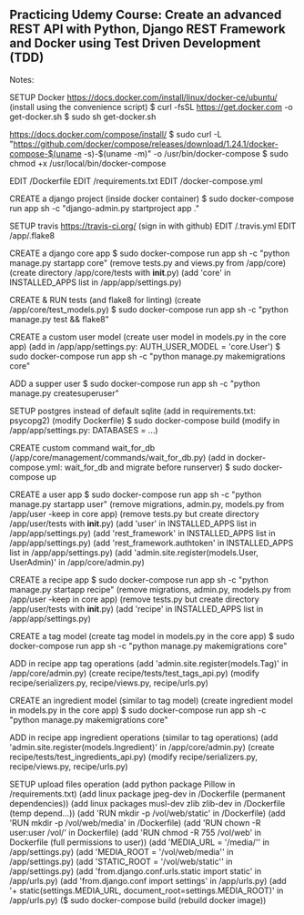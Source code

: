 Practicing Udemy Course: Create an advanced REST API with Python,
Django REST Framework and Docker using Test Driven Development (TDD)
-----------------------------------------------------------------------
Notes:

SETUP Docker
  https://docs.docker.com/install/linux/docker-ce/ubuntu/
  (install using the convenience script)
  $ curl -fsSL https://get.docker.com -o get-docker.sh
  $ sudo sh get-docker.sh

  https://docs.docker.com/compose/install/
  $ sudo curl -L "https://github.com/docker/compose/releases/download/1.24.1/docker-compose-$(uname -s)-$(uname -m)" -o /usr/bin/docker-compose
  $ sudo chmod +x /usr/local/bin/docker-compose

EDIT /Dockerfile
EDIT /requirements.txt
EDIT /docker-compose.yml

CREATE a django project (inside docker container)
  $ sudo docker-compose run app sh -c "django-admin.py startproject app ."

SETUP travis
  https://travis-ci.org/ (sign in with github)
  EDIT /.travis.yml
  EDIT /app/.flake8

CREATE a django core app
  $ sudo docker-compose run app sh -c "python manage.py startapp core"
  (remove tests.py and views.py from /app/core)
  (create directory /app/core/tests with __init__.py)
  (add 'core' in INSTALLED_APPS list in /app/app/settings.py)

CREATE & RUN tests (and flake8 for linting)
    (create /app/core/test_models.py)
    $ sudo docker-compose run app sh -c "python manage.py test && flake8"

CREATE a custom user model
  (create user model in models.py in the core app)
  (add in /app/app/settings.py: AUTH_USER_MODEL = 'core.User')
  $ sudo docker-compose run app sh -c "python manage.py makemigrations core"

ADD a supper user
  $ sudo docker-compose run app sh -c "python manage.py createsuperuser"

SETUP postgres instead of default sqlite
  (add in requirements.txt: psycopg2)
  (modify Dockerfile)
  $ sudo docker-compose build
  (modify in /app/app/settings.py: DATABASES = ...)

CREATE custom command wait_for_db
  (/app/core/management/commands/wait_for_db.py)
  (add in docker-compose.yml: wait_for_db and migrate before runserver)
  $ sudo docker-compose up

CREATE a user app
  $ sudo docker-compose run app sh -c "python manage.py startapp user"
  (remove migrations, admin.py, models.py from /app/user -keep in core app)
  (remove tests.py but create directory /app/user/tests with __init__.py)
  (add 'user' in INSTALLED_APPS list in /app/app/settings.py)
  (add 'rest_framework' in INSTALLED_APPS list in /app/app/settings.py)
  (add 'rest_framework.authtoken' in INSTALLED_APPS list in /app/app/settings.py)
  (add 'admin.site.register(models.User, UserAdmin)' in /app/core/admin.py)

CREATE a recipe app
  $ sudo docker-compose run app sh -c "python manage.py startapp recipe"
  (remove migrations, admin.py, models.py from /app/user -keep in core app)
  (remove tests.py but create directory /app/user/tests with __init__.py)
  (add 'recipe' in INSTALLED_APPS list in /app/app/settings.py)

CREATE a tag model
  (create tag model in models.py in the core app)
  $ sudo docker-compose run app sh -c "python manage.py makemigrations core"

ADD in recipe app tag operations
  (add 'admin.site.register(models.Tag)' in /app/core/admin.py)
  (create recipe/tests/test_tags_api.py)
  (modify recipe/serializers.py, recipe/views.py, recipe/urls.py)

CREATE an ingredient model (similar to tag model)
  (create ingredient model in models.py in the core app)
  $ sudo docker-compose run app sh -c "python manage.py makemigrations core"

ADD in recipe app ingredient operations (similar to tag operations)
  (add 'admin.site.register(models.Ingredient)' in /app/core/admin.py)
  (create recipe/tests/test_ingredients_api.py)
  (modify recipe/serializers.py, recipe/views.py, recipe/urls.py)

SETUP upload files operation
  (add python package Pillow in /requirements.txt)
  (add linux package jpeg-dev in /Dockerfile (permanent dependencies))
  (add linux packages musl-dev zlib zlib-dev in /Dockerfile (temp depend...))
  (add 'RUN mkdir -p /vol/web/static' in /Dockerfile)
  (add 'RUN mkdir -p /vol/web/media' in /Dockerfile)
  (add 'RUN chown -R user:user /vol/' in Dockerfile)
  (add 'RUN chmod -R 755 /vol/web' in Dockerfile (full permissions to user))
  (add 'MEDIA_URL = '/media/'' in /app/settings.py)
  (add 'MEDIA_ROOT = '/vol/web/media'' in /app/settings.py)
  (add 'STATIC_ROOT = '/vol/web/static'' in /app/settings.py)
  (add 'from.django.conf.urls.static import static' in /app/urls.py)
  (add 'from.django.conf import settings' in /app/urls.py)
  (add '+ static(settings.MEDIA_URL, document_root=settings.MEDIA_ROOT)'
   in /app/urls.py)
   ($ sudo docker-compose build (rebuild docker image))
